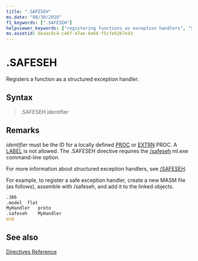 ```yaml
---
title: ".SAFESEH"
ms.date: "08/30/2018"
f1_keywords: [".SAFESEH"]
helpviewer_keywords: ["registering functions as exception handlers", "SAFESEH directive", ".SAFESEH directive"]
ms.assetid: 6eaac8c4-c46f-47ae-8a66-f5cfeb267e43
---
```

# .SAFESEH

Registers a function as a structured exception handler.

## Syntax

> .SAFESEH identifier

## Remarks

*identifier* must be the ID for a locally defined [PROC](../../assembler/masm/proc.md) or [EXTRN](../../assembler/masm/extrn.md) PROC. A [LABEL](../../assembler/masm/label-masm.md) is not allowed. The .SAFESEH directive requires the [/safeseh](../../assembler/masm/ml-and-ml64-command-line-reference.md) ml.exe command-line option.

For more information about structured exception handlers, see [/SAFESEH](../../build/reference/safeseh-image-has-safe-exception-handlers.md).

For example, to register a safe exception handler, create a new MASM file (as follows), assemble with /safeseh, and add it to the linked objects.

```asm
.386
.model  flat
MyHandler   proto
.safeseh    MyHandler
end
```

## See also

[Directives Reference](../../assembler/masm/directives-reference.md)<br/>